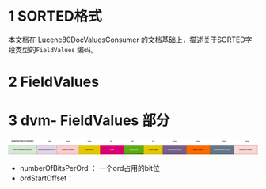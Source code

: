 # 1 SORTED格式

本文档在 Lucene80DocValuesConsumer 的文档基础上，描述关于SORTED字段类型的`FieldValues`  编码。

# 2 FieldValues







# 3 dvm- FieldValues  部分



![dvm-sorted](dvm-sorted.svg)



- numberOfBitsPerOrd ： 一个ord占用的bit位
- ordStartOffset： 